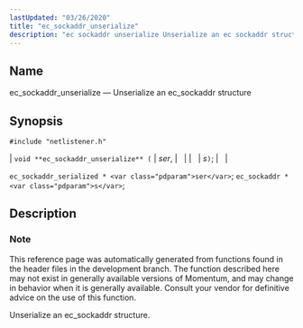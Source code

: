 ```yaml
---
lastUpdated: "03/26/2020"
title: "ec_sockaddr_unserialize"
description: "ec sockaddr unserialize Unserialize an ec sockaddr structure void ec sockaddr unserialize ser s ec sockaddr serialized ser ec sockaddr s This reference page was automatically generated from functions found in the header files in the development branch The function described here may not exist in generally available versions of..."
---
```


<a name="apis.ec_sockaddr_unserialize"></a> 
## Name

ec_sockaddr_unserialize — Unserialize an ec_sockaddr structure

## Synopsis

`#include "netlistener.h"`

| `void **ec_sockaddr_unserialize** (` | <var class="pdparam">ser</var>, |   |
|   | <var class="pdparam">s</var>`)`; |   |

`ec_sockaddr_serialized * <var class="pdparam">ser</var>`;
`ec_sockaddr * <var class="pdparam">s</var>`;<a name="idp62134752"></a> 
## Description

### Note

This reference page was automatically generated from functions found in the header files in the development branch. The function described here may not exist in generally available versions of Momentum, and may change in behavior when it is generally available. Consult your vendor for definitive advice on the use of this function.

Unserialize an ec_sockaddr structure.